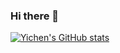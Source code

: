 ### Hi there 👋

<!--
**LAnselet/LAnselet** is a ✨ _special_ ✨ repository because its `README.md` (this file) appears on your GitHub profile.

Here are some ideas to get you started:

- 🔭 I’m currently working on ...
- 🌱 I’m currently learning ...
- 👯 I’m looking to collaborate on ...
- 🤔 I’m looking for help with ...
- 💬 Ask me about ...
- 📫 How to reach me: ...
- 😄 Pronouns: ...
- ⚡ Fun fact: ...
-->
[![Yichen's GitHub stats](https://github-readme-stats.vercel.app/api?username=LAnselet&count_private=true&show_icons=true&theme=react)](https://github.com/LAnselet/github-readme-stats)
